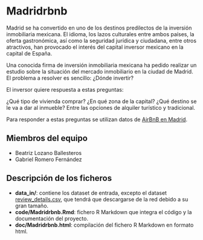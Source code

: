 # Madridrbnb

Madrid se ha convertido en uno de los destinos predilectos de la inversión inmobiliaria mexicana. El idioma, los lazos culturales entre ambos países, la oferta gastronómica, así como la seguridad jurídica y ciudadana, entre otros atractivos, han provocado el interés del capital inversor mexicano en la capital de España.

Una conocida firma de inversión inmobiliaria mexicana ha pedido realizar un estudio sobre la situación del mercado inmobiliario en la ciudad de Madrid. El problema a resolver es sencillo: ¿Dónde invertir? 

El inversor quiere respuesta a estas preguntas:

¿Qué tipo de vivienda comprar?
¿En qué zona de la capital?
¿Qué destino se le va a dar al inmueble? Entre las opciones de alquiler turístico y tradicional.

Para responder a estas preguntas se utilizan datos de [AirBnB en Madrid](https://www.kaggle.com/rusiano/madrid-airbnb-data).

## Miembros del equipo

- Beatriz Lozano Ballesteros
- Gabriel Romero Fernández

## Descripción de los ficheros

- **data_in/**: contiene los dataset de entrada, excepto el dataset [review_details.csv](https://www.kaggle.com/rusiano/madrid-airbnb-data?select=reviews_detailed.csv), que tendrá que descargarse de la red debido a su gran tamaño.
- **code/Madridrbnb.Rmd**: fichero R Markdown que integra el código y la documentación del proyecto. 
- **doc/Madridrbnb.html**: compilación del fichero R Markdown en formato html.
